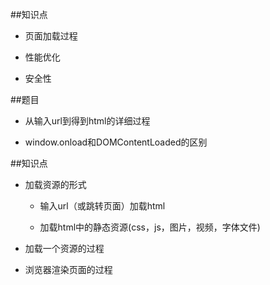 ##知识点

- 页面加载过程

- 性能优化

- 安全性



##题目

- 从输入url到得到html的详细过程

- window.onload和DOMContentLoaded的区别




##知识点

- 加载资源的形式

    - 输入url（或跳转页面）加载html
    
    - 加载html中的静态资源(css，js，图片，视频，字体文件)

- 加载一个资源的过程

- 浏览器渲染页面的过程
































